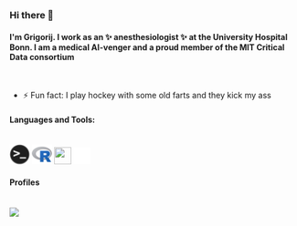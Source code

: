 <br>

### Hi there 👋

#### I'm Grigorij. I work as an ✨  anesthesiologist ✨ at the University Hospital Bonn. I am a medical AI-venger and a proud member of the MIT Critical Data consortium

<br>

- ⚡ Fun fact: I play hockey with some old farts and they kick my ass

#### Languages and Tools:
<br>
<div class="inline-block">
<img height="35px" width="35px"
     src="https://raw.githubusercontent.com/github/explore/80688e429a7d4ef2fca1e82350fe8e3517d3494d/topics/terminal/terminal.png" />
<img height="35px" width="35px" 
     src="https://raw.githubusercontent.com/github/explore/80688e429a7d4ef2fca1e82350fe8e3517d3494d/topics/r/r.png" />
<img height="30px" width="30px" 
     src="https://www.vectorlogo.zone/logos/git-scm/git-scm-icon.svg" />
<img height="30px" width="30px" 
     src="https://github.com/Aakarsh-B/trying-repos/blob/master/github.svg" />
</div>

#### Profiles
<br>
<div class="inline-block">
 <img src="https://www.codewars.com/users/GrigorijSchleifer/badges/large">
</div>

<br/>


<!-- ![Grigorij's GitHub stats](https://github-readme-stats.vercel.app/api?username=grigorijschleifer&hide=contribs,prs&show_icons=true&theme=dracula) -->


<!-- <p>&nbsp;<img align="center" src="https://github-readme-stats.vercel.app/api?username=grigorijschleifer&show_icons=true&locale=en" alt="grigorijschleifer" /></p> -->
